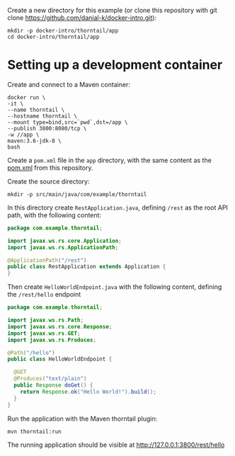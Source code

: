 Create a new directory for this example (or clone this repository with git clone https://github.com/danial-k/docker-intro.git):
```shell
mkdir -p docker-intro/thorntail/app
cd docker-intro/thorntail/app
```

# Setting up a development container
Create and connect to a Maven container:
```shell
docker run \
-it \
--name thorntail \
--hostname thorntail \
--mount type=bind,src=`pwd`,dst=/app \
--publish 3800:8080/tcp \
-w //app \
maven:3.6-jdk-8 \
bash
```

Create a ```pom.xml``` file in the ```app``` directory, with the same content as the [pom.xml](app/pom.xml) from this repository.

Create the source directory:
```shell
mkdir -p src/main/java/com/example/thorntail
```

In this directory create ```RestApplication.java```, defining ```/rest``` as the root API path, with the following content:
```java
package com.example.thorntail;

import javax.ws.rs.core.Application;
import javax.ws.rs.ApplicationPath;

@ApplicationPath("/rest")
public class RestApplication extends Application {
}
```

Then create ```HelloWorldEndpoint.java``` with the following content, defining the ```/rest/hello``` endpoint

```java
package com.example.thorntail;

import javax.ws.rs.Path;
import javax.ws.rs.core.Response;
import javax.ws.rs.GET;
import javax.ws.rs.Produces;

@Path("/hello")
public class HelloWorldEndpoint {

  @GET
  @Produces("text/plain")
  public Response doGet() {
    return Response.ok("Hello World!").build();
  }
}
```

Run the application with the Maven thorntail plugin:
```shell
mvn thorntail:run
```

The running application should be visible at http://127.0.0.1:3800/rest/hello
